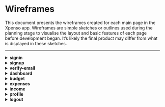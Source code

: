 # Wireframes

This document presents the wireframes created for each main page in the Xpenso app. Wireframes are simple sketches or outlines used during the planning stage to visualise the layout and basic features of each page before development began.
It’s likely the final product may differ from what is displayed in these sketches.

---

<details>
<summary><strong>signin</strong></summary>

- Simple page for users to enter their email and password to access Xpenso.
<img src="../documentation/images/wireframes/wireframe-signin.png" alt="signin wireframe" width="550"/>
</details>

<details>
<summary><strong>signup</strong></summary>

- Allows new users to create an account by providing basic details.
<img src="../documentation/images/wireframes/wireframe-signup.png" alt="signup wireframe" width="550"/>
</details>

<details>
<summary><strong>verify-email</strong></summary>

- Page shown after signup, prompting users to verify their email via a link.
<img src="../documentation/images/wireframes/wireframe-verify-email.png" alt="verify email wireframe" width="550"/>
</details>

<details>
<summary><strong>dashboard</strong></summary>

- The main user dashboard with an overview of budgets, income, and expenses.
<img src="../documentation/images/wireframes/wireframe-dashboard.png" alt="dashboard wireframe" width="550"/>
</details>

<details>
<summary><strong>budget</strong></summary>

- Page for viewing and managing monthly or custom budgets.
<img src="../documentation/images/wireframes/wireframe-budget.png" alt="budget wireframe" width="550"/>
</details>

<details>
<summary><strong>expenses</strong></summary>

- A dedicated area for tracking and adding expense entries.
<img src="../documentation/images/wireframes/wireframe-expenses.png" alt="expenses wireframe" width="550"/>
</details>

<details>
<summary><strong>income</strong></summary>

- Page for recording and viewing sources of income.
<img src="../documentation/images/wireframes/wireframe-income.png" alt="income wireframe" width="550"/>
</details>

<details>
<summary><strong>profile</strong></summary>

- User profile information and settings page.
<img src="../documentation/images/wireframes/wireframe-profile.png" alt="profile wireframe" width="550"/>
</details>

<details>
<summary><strong>logout</strong></summary>

- Simple confirmation page for logging out of Xpenso.
<img src="../documentation/images/wireframes/wireframe-logout.png" alt="logout wireframe" width="550"/>
</details>